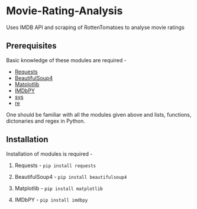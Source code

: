 # Movie-Rating-Analysis
Uses IMDB API and scraping of RottenTomatoes to analyse movie ratings

## Prerequisites

Basic knowledge of these modules are required - 
* [Requests](http://docs.python-requests.org/en/master/user/quickstart/)
* [BeautifulSoup4](https://www.crummy.com/software/BeautifulSoup/bs4/doc/)
* [Matplotlib](https://matplotlib.org/)
* [IMDbPY](https://imdbpy.sourceforge.io/)
* [sys](https://docs.python.org/2/library/sys.html)
* [re](https://docs.python.org/3/library/re.html)

One should be familiar with all the modules given above and lists, functions, dictonaries and regex in Python.

## Installation

Installation of modules is required - 

1. Requests - 
`pip install requests`

2. BeautifulSoup4 - 
`pip install beautifulsoup4`

3. Matplotlib - 
`pip install matplotlib`

4. IMDbPY -
`pip install imdbpy`



